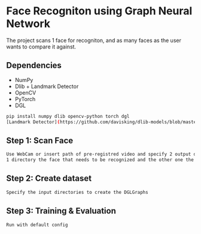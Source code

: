 Face Recogniton using Graph Neural Network
=====================================
The project scans 1 face for recogniton, and as many faces as the user wants to compare it against.


Dependencies
--------------
* NumPy
* Dlib + Landmark Detector
* OpenCV
* PyTorch
* DGL

```bash
pip install numpy dlib opencv-python torch dgl
[Landmark Detector](https://github.com/davisking/dlib-models/blob/master/shape_predictor_68_face_landmarks.dat.bz2)
```

Step 1: Scan Face
----------------------
```bash
Use WebCam or insert path of pre-registred video and specify 2 output directories.
1 directory the face that needs to be recognized and the other one the faces used for comparison.
```

Step 2: Create dataset 
----------------------
```bash
Specify the input directories to create the DGLGraphs
```

Step 3: Training & Evaluation
----------------------
```bash
Run with default config
```
